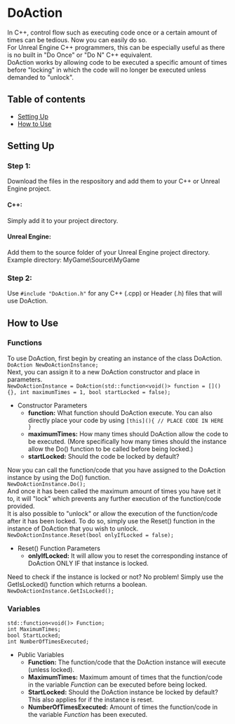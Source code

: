 # DoAction
In C++, control flow such as executing code once or a certain amount of times can be tedious. Now you can easily do so.  
For Unreal Engine C++ programmers, this can be especially useful as there is no built in "Do Once" or "Do N" C++ equivalent.  
DoAction works by allowing code to be executed a specific amount of times before "locking" in which the code will no longer be executed unless demanded to "unlock".  

## Table of contents
* [Setting Up](#SettingUp)
* [How to Use](#HowtoUse)

## Setting Up
### Step 1:
Download the files in the respository and add them to your C++ or Unreal Engine project.  
#### C++:
Simply add it to your project directory.  
#### Unreal Engine:
Add them to the source folder of your Unreal Engine project directory.  
Example directory: MyGame\Source\MyGame
### Step 2:
Use ```#include "DoAction.h"``` for any C++ (.cpp) or Header (.h) files that will use DoAction.  
  
## How to Use
### Functions
To use DoAction, first begin by creating an instance of the class DoAction.  
```DoAction NewDoActionInstance;```  
Next, you can assign it to a new DoAction constructor and place in parameters.  
```NewDoActionInstance = DoAction(std::function<void()> function = [](){}, int maximumTimes = 1, bool startLocked = false);```  
- Constructor Parameters  
  - **function:** What function should DoAction execute. You can also directly place your code by using ```[this](){ // PLACE CODE IN HERE }```  
  - **maximumTimes:** How many times should DoAction allow the code to be executed. (More specifically how many times should the instance allow the Do() function to be called before being locked.)  
  - **startLocked:** Should the code be locked by default?  

Now you can call the function/code that you have assigned to the DoAction instance by using the Do() function.    
```NewDoActionInstance.Do();```    
And once it has been called the maximum amount of times you have set it to, it will "lock" which prevents any further execution of the function/code provided.    
It is also possible to "unlock" or allow the execution of the function/code after it has been locked. To do so, simply use the Reset() function in the instance of DoAction that you wish to unlock.   
```NewDoActionInstance.Reset(bool onlyIfLocked = false);```    
- Reset() Function Parameters  
  - **onlyIfLocked:** It will allow you to reset the corresponding instance of DoAction ONLY IF that instance is locked.  

Need to check if the instance is locked or not? No problem! Simply use the GetIsLocked() function which returns a boolean.  
```NewDoActionInstance.GetIsLocked();```    
  
### Variables  
```
std::function<void()> Function;  
int MaximumTimes;  
bool StartLocked;  
int NumberOfTimesExecuted;  
```  

- Public Variables
  - **Function:** The function/code that the DoAction instance will execute (unless locked).  
  - **MaximumTimes:** Maximum amount of times that the function/code in the variable _Function_ can be executed before being locked.  
  - **StartLocked:** Should the DoAction instance be locked by default? This also applies for if the instance is reset.  
  - **NumberOfTimesExecuted:** Amount of times the function/code in the variable _Function_ has been executed.  
